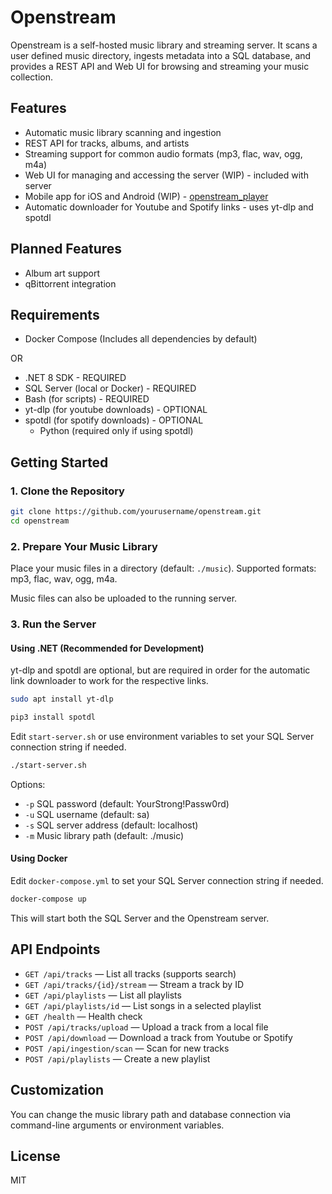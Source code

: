 
# Openstream

Openstream is a self-hosted music library and streaming server. It scans a user defined music directory, ingests metadata into a SQL database, and provides a REST API and Web UI for browsing and streaming your music collection.

## Features
- Automatic music library scanning and ingestion
- REST API for tracks, albums, and artists
- Streaming support for common audio formats (mp3, flac, wav, ogg, m4a)
- Web UI for managing and accessing the server (WIP) - included with server
- Mobile app for iOS and Android (WIP) - [openstream_player](https://github.com/removingnest109/openstream_player)
- Automatic downloader for Youtube and Spotify links - uses yt-dlp and spotdl

## Planned Features
- Album art support
- qBittorrent integration

## Requirements
- Docker Compose (Includes all dependencies by default)

OR
  
- .NET 8 SDK - REQUIRED
- SQL Server (local or Docker) - REQUIRED
- Bash (for scripts) - REQUIRED
- yt-dlp (for youtube downloads) - OPTIONAL
- spotdl (for spotify downloads) - OPTIONAL
  - Python (required only if using spotdl)


## Getting Started

### 1. Clone the Repository
```bash
git clone https://github.com/yourusername/openstream.git
cd openstream
```

### 2. Prepare Your Music Library
Place your music files in a directory (default: `./music`). Supported formats: mp3, flac, wav, ogg, m4a.

Music files can also be uploaded to the running server.

### 3. Run the Server

#### Using .NET (Recommended for Development)
yt-dlp and spotdl are optional, but are required in order for the automatic link downloader to work for the respective links.
```bash
sudo apt install yt-dlp

pip3 install spotdl
```

Edit `start-server.sh` or use environment variables to set your SQL Server connection string if needed.

```bash
./start-server.sh
```
Options:
- `-p` SQL password (default: YourStrong!Passw0rd)
- `-u` SQL username (default: sa)
- `-s` SQL server address (default: localhost)
- `-m` Music library path (default: ./music)

#### Using Docker
Edit `docker-compose.yml` to set your SQL Server connection string if needed.
```bash
docker-compose up
```
This will start both the SQL Server and the Openstream server.

## API Endpoints
- `GET /api/tracks` — List all tracks (supports search)
- `GET /api/tracks/{id}/stream` — Stream a track by ID
- `GET /api/playlists` — List all playlists
- `GET /api/playlists/id` — List songs in a selected playlist
- `GET /health` — Health check
- `POST /api/tracks/upload` — Upload a track from a local file
- `POST /api/download` — Download a track from Youtube or Spotify
- `POST /api/ingestion/scan` — Scan for new tracks
- `POST /api/playlists` — Create a new playlist

## Customization
You can change the music library path and database connection via command-line arguments or environment variables.

## License
MIT
